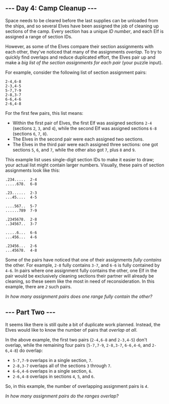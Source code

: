 ## --- Day 4: Camp Cleanup ---

Space needs to be cleared before the last supplies can be unloaded from
the ships, and so several Elves have been assigned the job of cleaning
up sections of the camp. Every section has a unique *ID number*, and
each Elf is assigned a range of section IDs.

However, as some of the Elves compare their section assignments with
each other, they've noticed that many of the assignments *overlap*. To
try to quickly find overlaps and reduce duplicated effort, the Elves
pair up and make a *big list of the section assignments for each pair*
(your puzzle input).

For example, consider the following list of section assignment pairs:

    2-4,6-8
    2-3,4-5
    5-7,7-9
    2-8,3-7
    6-6,4-6
    2-6,4-8

For the first few pairs, this list means:

- Within the first pair of Elves, the first Elf was assigned sections
  `2-4` (sections `2`, `3`, and `4`), while the second Elf was assigned
  sections `6-8` (sections `6`, `7`, `8`).
- The Elves in the second pair were each assigned two sections.
- The Elves in the third pair were each assigned three sections: one got
  sections `5`, `6`, and `7`, while the other also got `7`, plus `8` and
  `9`.

This example list uses single-digit section IDs to make it easier to
draw; your actual list might contain larger numbers. Visually, these
pairs of section assignments look like this:

    .234.....  2-4
    .....678.  6-8

    .23......  2-3
    ...45....  4-5

    ....567..  5-7
    ......789  7-9

    .2345678.  2-8
    ..34567..  3-7

    .....6...  6-6
    ...456...  4-6

    .23456...  2-6
    ...45678.  4-8

Some of the pairs have noticed that one of their assignments *fully
contains* the other. For example, `2-8` fully contains `3-7`, and `6-6`
is fully contained by `4-6`. In pairs where one assignment fully
contains the other, one Elf in the pair would be exclusively cleaning
sections their partner will already be cleaning, so these seem like the
most in need of reconsideration. In this example, there are *`2`* such
pairs.

*In how many assignment pairs does one range fully contain the other?*

## --- Part Two ---

It seems like there is still quite a bit of duplicate work planned.
Instead, the Elves would like to know the number of pairs that *overlap
at all*.

In the above example, the first two pairs (`2-4,6-8` and `2-3,4-5`)
don't overlap, while the remaining four pairs (`5-7,7-9`, `2-8,3-7`,
`6-6,4-6`, and `2-6,4-8`) do overlap:

- `5-7,7-9` overlaps in a single section, `7`.
- `2-8,3-7` overlaps all of the sections `3` through `7`.
- `6-6,4-6` overlaps in a single section, `6`.
- `2-6,4-8` overlaps in sections `4`, `5`, and `6`.

So, in this example, the number of overlapping assignment pairs is
*`4`*.

*In how many assignment pairs do the ranges overlap?*